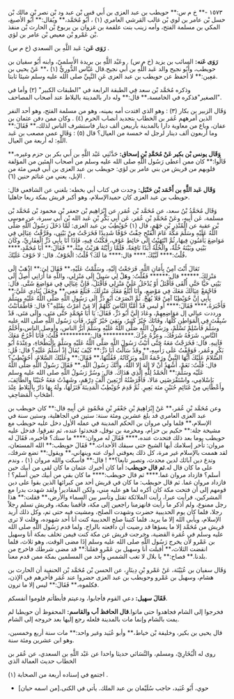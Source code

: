 ١٥٧٣ -** خ م س:** حويطب بن عبد العزى بن أَبي قس بْن عبد ود بْن نصر بْن مالك بْن حسل بْن عامر بن لوي بْن غالب القرشي العامري (١) ، أَبُو مُحَمَّد،** ويُقال:** أَبُو الأصبغ، المكي بن مسلمة الفتح، وأمه زينب بنت علقمة بن غزوان بن يربوع بْن الحارث بْن منقذ بْن عَمْرو بْن معيص بْن عامر بن لؤي.

**رَوَى عَن:** عَبد اللَّهِ بن السعدي (خ م س) .

**رَوَى عَنه:** السائب بن يزيد (خ م س) . وعَبْد اللَّهِ بن بريدة الأَسلميّ، وابنه أَبُو سفيان بن حويطب، وأَبُو نجيح والد عَبد اللَّهِ بن أَبي نجيح.قال عَبَّاس الدُّورِيُّ (١) ،** عَنْ يحيى بن مَعِين:** لا أحفظ عن حويطب بن عبد العزى عَنِ النَّبِيِّ صلى الله عليه وسلم شيئا ثابتا.

وذكره مُحَمَّد بْن سعد فِي الطبقة الرابعة في "الطبقات الكبير" (٢) وأما في "الصغير"فذكره في الخامسة،** قال:** وله دار بالمدينة بالبلاط عند أصحاب المصاحف.

وَقَال الزبير بن بكار (٣) : وهو الذي افتدت أمه يمينه، وهو من مسلمة الفتح، وهو أحد النفر الذين أمرههم عُمَر بن الخطاب بتجديد أنصاب الحرم (٤) . وكان ممن دفن عثمان بن عفان، وباع من معاوية دارا بالمدينة بأربيعن ألف دينار فاستشرف الناس لذلك،** فَقَالَ:** وما أربعون ألف دينار لرجل له خمسة من العيال؟ قال (٥) : وَقَال عمي مصعب بن عَبد اللَّهِ: له أربعة من العيال.

**وَقَال يونس بْن بكير عَنْ مُحَمَّدِ بْنِ إسحاق:** حَدَّثَنِي عَبْد اللَّهِ بن أَبي بكر بن حزم وغيره،** قَالُوا:** كان ممن أعطى رَسُول اللَّهِ صلى الله عليه وسلم من أصحاب المئين من المؤلفة قلوبهم من قريش من بني عامر بن لؤي: حويطب بن عبد العزى بن أَبي قيس مئة من الإبل، يعني من غنائم حنين (٦) .

**وَقَال عَبد اللَّهِ بن أَحْمَد بْن حَنْبَل:** وجدت في كتاب أبي بخطه: بلغني عن الشافعي قال: حويطب بن عبد العزى كان حميدالإسلام، وهو أكبر قريش بمكة ربعا جاهليا.

وَقَال مُحَمَّدُ بْنُ سعد، عن مُحَمَّد بْن عُمَر، عن إِبْرَاهِيم بْن جعفر بْن محمود بْن مُحَمَّد بْن مسلمة، عَن أَبِيهِ، وعَنْ مُحَمَّدِ بْنِ عُمَر، عَن أَبِي بَكْرِ بْنِ عَبد الله بْن أَبي سبرة، عن موسى بْن عقبة عن الْمُنْذِرِ بْنِ جَهْمٍ، قال (١) حُوَيْطِبُ بن عبد العزى: لَمَّا دَخَلَ رَسُولُ اللَّهِ صَلَّى اللَّهُ عَلَيْهِ وسَلَّمَ مَكَّةَ عَامَ الْفَتْحِ خِفْتُ خَوْفًا شَدِيدًا فَخَرَجْتُ مِنْ بَيْتِي، وفَرَّقْتُ عِيَالِي فِي مَوَاضِعَ يَأْمَنُونِ فِيهَا، ثُمَّ انْتَهَيْتُ إِلَى حَائِطِ عَوْفٍ، فَكُنْتُ فِيهِ، فَإِذَا أَنَا بِأَبِي ذَرٍّ الْغِفَارِيِّ، وكَانَ بَيْنِي وبَيْنَهُ خُلَّةٌ، والْخُلَّةُ أَبَدًا نَافِعَةٌ، فَلَمَّا رَأَيْتُهُ هَرَبْتُ مِنْهُ،** فَقَالَ:** أَبَا مُحَمَّدٍ،**** قُلْتُ:**** لَبَّيْكَ.**** قال:**** مَا لَكَ؟ قُلْتُ: الْخَوْفُ. قال: لا خَوْفَ عَلَيْكَ،

تَعَالَ أَنْتَ آمِنٌ بِأَمَانِ اللَّهِ. فَرَجَعْتُ إِلَيْهِ، وسَلَّمْتُ عَلَيْهِ،** فَقَالَ لِيَ:** اذْهَبْ إِلَى مَنْزِلِكَ.****** قال:****** فَقُلْتُ: وهَلْ لِي سَبِيلٌ إِلَى مَنْزِلِي، واللَّهِ مَا أَرَانِي أَصِلُ إِلَى بَيْتِي حَيًّا حَتَّى أُلْقَى فَأُقْتَلُ أَوْ يُدْخَلُ عَلَيَّ مَنْزِلِي فَأُقْتَلُ، فَإِنَّ عِيَالِي فِي مَوَاضِعَ شَتَّى. قال: فَاجْمَعْ عِيَالَكَ مَعَكَ فِي مَوْضِعٍ، وأَنَا أَبْلُغُ مَعَكَ مَنْزِلَكَ. فَبَلَغَ مَعِي،** وجَعَلَ يُنَادِي عَلَيَّ:** بِأَبِي إِنَّ حُوَيْطِبًا آمِنٌ فَلا يُهَجْ. ثُمَّ انْصَرَفَ أَبُو ذَرٍّ إِلَى رَسُولِ اللَّهِ صَلَّى اللَّهُ عَلَيْهِ وسَلَّمَ فَأَخْبَرَهُ،**** فَقَالَ:**** أو ليس قَدْ أَمَّنَّا النَّاسَ كُلَّهُمْ إِلا مَنْ أَمَرْتُ بِقَتْلِهِ"؟ قال: فَاطْمَأْنَنْتُ ورددت عيالي إل مَوَاضِعِهِمْ، وعَادَ إِلَيَّ أَبُو ذَرٍّ، فَقَالَ: يَا أَبَا مُحَمَّدٍ حَتَّى مَتَى، وإِلَى مَتَى، قَدْ سُبِقْتَ فِي الْمَوَاطِنِ كُلِّهَا، وفَاتَكَ خَيْرٌ كَثِيرٌ، وبَقِيَ خَيْرٌ كَثِيرٌ، فَأْتِ رَسُول اللَّهِ صلى الله عليه وسَلَّمَ فَأَسْلِمْ تَسْلَمْ، ورَسُولُ اللَّهِ صَلَّى اللَّهُ عَلَيْهِ وسَلَّمَ أَبَرُّ الناس، وأوصل الناس،وأَحْلَمُ النَّاسِ، شَرَفُهُ شَرَفُكَ، وعِزُّهُ عِزُّكَ.********** قال:********** قُلْتُ: فَأَنَا أَخْرُجُ مَعَكَ فَآتِيهِ. قال: فَخَرَجْتُ مَعَهُ حَتَّى أَتَيْتُ رَسُولَ اللَّهِ صَلَّى اللَّهُ عَلَيْهِ وسَلَّمَ بِالْبَطْحَاءِ، وعِنْدَهُ أَبُو بَكْرٍ وعُمَر، فَوَقَفْتُ عَلَى رَأْسِهِ،** وقَدْ سَأَلْتُ أَبَا ذَرٍّ:** كَيْفَ يُقَالُ إِذْ أُسَلِّمُ عَلَيْهِ؟ قال: قُلِ: السَّلامُ عَلَيْكَ أَيُّهَا النَّبِيُّ ورَحْمَةُ اللَّهِ وبَرَكَاتُهُ. فَقُلْتُهَا،** فَقَالَ:** وعَلَيْكَ السَّلامُ، أَحُوَيْطِبٌ؟ قال: قُلْتُ: نَعَمْ، أَشْهَدُ أَنْ لا إِلَهَ إِلا اللَّهُ، وأَنَّكَ رَسُولُ اللَّهِ.** فَقَالَ رَسُولُ اللَّهِ صَلَّى اللَّهُ عَلَيْه وسَلَّمَ:** الْحَمْدُ لِلَّهِ الَّذِي هَدَاكَ. قال: وسُرَّ رَسُولُ اللَّهِ صلى الله عليه وسلم بَإِسْلامِي، واسْتَقْرَضَنِي مَالا، فَأَقْرَضْتُهُ أَرْبَعِينَ أَلْفَ دِرْهَمٍ، وشَهِدْتُ مَعَهُ حُنَيْنًا والطَّائِفَ، وأَعْطَانِي مِنْ غَنَائِمِ حُنَيْنٍ مئة بَعِيرٍ. ثُمَّ قَدِمَ حُوَيْطِبٌ الْمَدِينَةَ فَنَزَلَهَا، ولَهُ بِهَا دَارٌ بِالْبَلاطِ عِنْدَ أَصْحَابِ الْمَصَاحِفِ.

وعن مُحَمَّد بْنِ عُمَر،** عَنْ إِبْرَاهِيمَ بْنِ جَعْفَرِ بْنِ مَحْمُودٍ عَن أَبِيهِ قال:** كان حويطب بن عبد العزى العامري قد بلغ عشرين ومئة سنة: ستين في الجاهلية، وستين سنة في الإسلام،** فلما ولي مروان بن الحكم المدينة في عمله الأول دخل عليه حويطب مع مشيخة جلة:** حكيم بن حزام، ومخرمة بن نوفل، فتحدثوا عنده، ثم تفرقوا. فدخل عليه حويطب يوما بعد ذلك فتحدث عنده،**** فَقَالَ له مروان:**** ما سنك؟ فأخبره، فَقَالَ له مروان: تأخر إسلامك أيها الشيخ حتى سبقك الأحداث.** فَقَالَ حويطب:** الله المستعان، لقد هممت بالإسلام غير مرة، كل ذلك يعوقني أبوك عنه وينهاني،** ويقول:** تضع شرفك، وتدع دين آبائك لدين محدث، وتصير تابعا؟** ! قال:** فأسكت والله مروان (١) ، وندم على ما كان قال له.**ثم قال حويطب:** أما كان أخبرك عثمان ما كان لقي من أبيك حين أسلم؟ فازداد مروان غما.**** ثم قال حويطب:**** ما كان بقي من أبيك حين أسلم؟ ! فازداد مروان غما. ثم قال حويطب: ما كان في قريش أحد من كبرائها الذين بقوا على دين قومهم إلى أن فتحت مكة كان أكره لما هو عليه مني، ولكن المقادير! ولقد شهدت بدرا مع المشركين، فرأيت عبرا، رأيت الملائكة تقتل وتأسر بين السماء والأرض،** فقلت:** هذا رجل ممنوع، ولم أذكر ما رأيت فانهزمنا راجعين إلى مكة، فأقمنا بمكة، وقريش تسلم رجلاً رجلا، فلما كان يوم الحديبية حضرت وشهدت الصلح، ومشيت فيه حتى تم، وكل ذلك أريد الإسلام، ويأبى الله إلا ما يريد. فلما كتبنا صلح الحديبية كنت أنا أحد شهوده، وقلت لا ترى قريش من مُحَمَّد إلا ما يسؤها قد رضيت أن دافعته بالراح. ولما قدم رَسُول اللَّهِ صلى الله عليه وسلم في عُمَرة القضية، وخرجت قريش عن مكة كنت فيمن تخلف بمكة أنا وسهيل بن عَمْرو لأن يخرج رَسُول اللَّهِ صلى الله عليه وسلم إِذَا مضى الوقت، وهو ثلاث، فلما انقضت الثلاث،** أقبلت أنا وسهيل بن عَمْرو فقلنا:** قد مضى شرطك فاخرج من بلدنا.** فصاح:** يا بلال لا تغب الشمس وأحد من المسلمين بمكة ممن قدم معنا.

وَقَال سفيان بن عُيَيْنَة، عَنْ عَمْرو بْنِ دِينَارٍ، عن الحسن بْن مُحَمَّد بْن الحنفية أن الحارث بن هشام، وسهيل بن عَمْرو وحويطب بن عبد العزى حضروا عند عُمَر فأخرهم في الإذن، فكلموه،** فَقَالَ:** ليس إلا ما ترون.

**فَقَالَ سهيل:** دعي القوم فأجابوا، ودعيتم فأبطأتم فلوموا أنفسكم.

فخرجوا إلى الشام فجاهدوا حتى ماتوا.**قال الحافظ أب والقاسم:** المحفوظ أن حويطبا لم يمت بالشام وإنما مات بالمدينة فلعله رجع إليها بعد خروجه إلى الشام.

قال يحيى بن بكير، وخليفة بْن خياط،** وأبو عُبَيد وغير واحد:** مات سنة أربع وخمسين، وهو ابن عشرين ومئة سنة.

روى له الْبُخَارِيّ، ومسلم، والنَّسَائي حديثا واحدا عن عَبْد اللَّهِ بن السعدي، عن عُمَر بن الخطاب حديث العمالة الذي

اجتمع في إسناده أربعة من الصحابة (١) .

- حوي، أَبُو عُبَيد، حاجب سُلَيْمان بن عبد الملك. يأتي في الكنى.[من اسمه حيان]